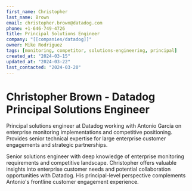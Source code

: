```yaml
---
first_name: Christopher
last_name: Brown
email: christopher.brown@datadog.com
phone: +1-646-749-4726
title: Principal Solutions Engineer
company: "[[companies/datadog]]"
owner: Mike Rodriguez
tags: [monitoring, competitor, solutions-engineering, principal]
created_at: "2024-03-15"
updated_at: "2024-03-22"
last_contacted: "2024-03-20"
---
```


# Christopher Brown - Datadog Principal Solutions Engineer

Principal solutions engineer at Datadog working with Antonio García on enterprise monitoring implementations and competitive positioning. Provides senior technical expertise for large enterprise customer engagements and strategic partnerships.

Senior solutions engineer with deep knowledge of enterprise monitoring requirements and competitive landscape. Christopher offers valuable insights into enterprise customer needs and potential collaboration opportunities with Datadog. His principal-level perspective complements Antonio's frontline customer engagement experience.